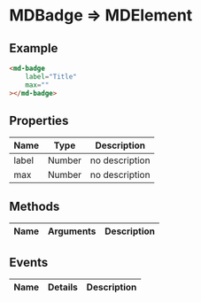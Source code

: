 # MDBadge => MDElement

## Example
```html
<md-badge
    label="Title"
    max=""
></md-badge>
```

## Properties
Name | Type | Description
--- | --- | ---
label | Number | no description
max | Number | no description

## Methods
Name | Arguments | Description
--- | --- | ---

## Events
Name | Details | Description
--- | --- | ---


